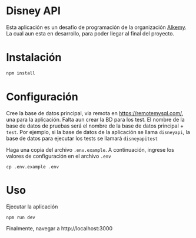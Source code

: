 # Disney API

Esta aplicación es un desafío de programación de la organización [Alkemy](https://campus.alkemy.org/challenges/21428). La cual aun esta en desarrollo, para poder llegar al final del proyecto.




# Instalación

```bash
npm install

```

# Configuración

Cree la base de datos principal, via remota en https://remotemysql.com/, una para la aplicación. Falta aun crear la BD para los test.
El nombre de la base de datos de pruebas será el nombre de la base de datos principal + `test`.
Por ejemplo, si la base de datos de la aplicación se llama `disneyapi`, la base de datos para ejecutar los tests se llamará `disneyapitest`



Haga una copia del archivo `.env.example`. A continuación, ingrese los valores de configuración en el archivo `.env`

```
cp .env.example .env
```



# Uso


Ejecutar la aplicación

```
npm run dev 
```

Finalmente, navegar a http://localhost:3000
